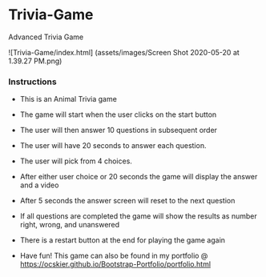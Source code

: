 # Trivia-Game
Advanced Trivia Game

![Trivia-Game/index.html] (assets/images/Screen Shot 2020-05-20 at 1.39.27 PM.png)

### Instructions

* This is an Animal Trivia game 

* The game will start when the user clicks on the start button

* The user will then answer 10 questions in subsequent order
   
* The user will have 20 seconds to answer each question.

* The user will pick from 4 choices.

* After either user choice or 20 seconds the game will display the answer and a video 

* After 5 seconds the answer screen will reset to the next question

* If all questions are completed the game will show the results as number right, wrong, and unanswered

* There is a restart button at the end for playing the game again

* Have fun! This game can also be found in my portfolio @ https://ocskier.github.io/Bootstrap-Portfolio/portfolio.html